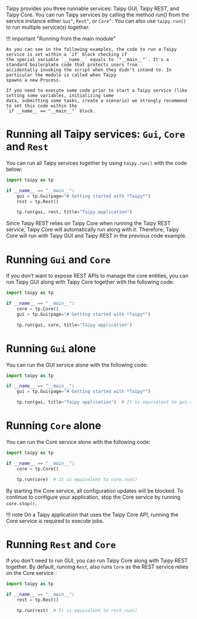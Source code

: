 Taipy provides you three runnable services: Taipy GUI, Taipy REST, and Taipy Core. You can run Taipy services by
calling the method _run()_ from the service instance either `Gui^`, `Rest^`, or `Core^`. You can also use
`taipy.run()` to run multiple service(s) together.

!!! important "Running from the main module"

    As you can see in the following examples, the code to run a Taipy service is set within a `if` block checking if
    the special variable `__name__` equals to `"__main__"`. It's a standard boilerplate code that protects users from
    accidentally invoking the script when they didn't intend to. In particular the module is called when Taipy
    spawns a new Process.

    If you need to execute some code prior to start a Taipy service (like setting some variables, initializing some
    data, submitting some tasks, create a scenario) we strongly recommend to set this code within the
    `if __name__ == "__main__"` block.

# Running all Taipy services: `Gui`, `Core` and `Rest`
You can run all Taipy services together by using `taipy.run()` with the code below:

```python
import taipy as tp

if __name__ == "__main__":
    gui = tp.Gui(page="# Getting started with *Taipy*")
    rest = tp.Rest()

    tp.run(gui, rest, title="Taipy application")
```

Since Taipy REST relies on Taipy Core when running the Taipy REST service, Taipy Core will
automatically run along with it. Therefore, Taipy Core will run with Taipy GUI and Taipy REST in
the previous code example.

# Running `Gui` and `Core`

If you don't want to expose REST APIs to manage the core entities, you can run Taipy GUI along with Taipy Core
together with the following code:
```python
import taipy as tp

if __name__ == "__main__":
    core = tp.Core()
    gui = tp.Gui(page="# Getting started with *Taipy*")

    tp.run(gui, core, title="Taipy application")
```

# Running `Gui` alone

You can run the GUI service alone with the following code:
```python
import taipy as tp

if __name__ == "__main__":
    gui = tp.Gui(page="# Getting started with *Taipy*")

    tp.run(gui, title="Taipy application")  # It is equivalent to gui.run(title="Taipy application")
```

# Running `Core` alone

You can run the Core service alone with the following code:
```python
import taipy as tp

if __name__ == "__main__":
    core = tp.Core()

    tp.run(core)  # It is equivalent to core.run()
```

By starting the Core service, all configuration updates will be blocked.
To continue to configure your application, stop the Core service by running `core.stop()`.

!!! note
    On a Taipy application that uses the Taipy Core API, running the Core service is required to execute jobs.

# Running `Rest` and `Core`

If you don't need to run GUI, you can run Taipy Core along with Taipy REST together. By default, running `Rest`, also
runs `Core` as the REST service relies on the Core service :

```python
import taipy as tp

if __name__ == "__main__":
    rest = tp.Rest()

    tp.run(rest)  # It is equivalent to rest.run()
```
